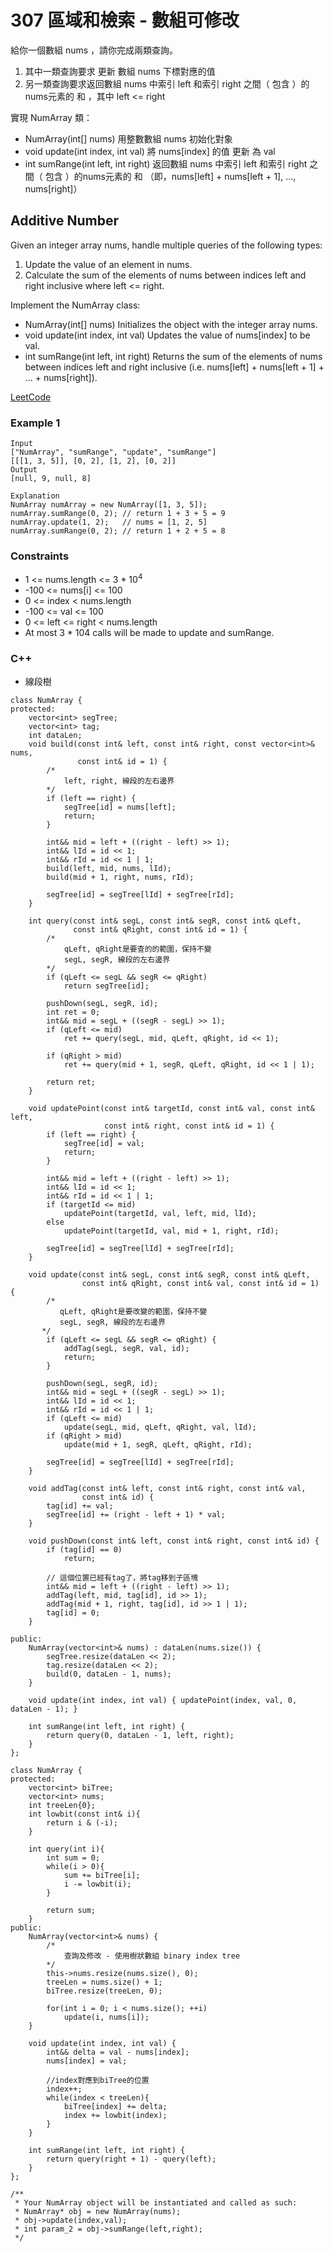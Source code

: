 # 307 區域和檢索 - 數組可修改

給你一個數組 nums ，請你完成兩類查詢。

1. 其中一類查詢要求 更新 數組 nums 下標對應的值
2. 另一類查詢要求返回數組 nums 中索引 left 和索引 right 之間（ 包含 ）的nums元素的 和 ，其中 left <= right

實現 NumArray 類：

* NumArray(int[] nums) 用整數數組 nums 初始化對象
* void update(int index, int val) 將 nums[index] 的值 更新 為 val
* int sumRange(int left, int right) 返回數組 nums 中索引 left 和索引 right 之間（ 包含 ）的nums元素的 和 （即，nums[left] + nums[left + 1], ..., nums[right]）

## Additive Number

Given an integer array nums, handle multiple queries of the following types:

1. Update the value of an element in nums.
2. Calculate the sum of the elements of nums between indices left and right inclusive where left <= right.

Implement the NumArray class:

* NumArray(int[] nums) Initializes the object with the integer array nums.
* void update(int index, int val) Updates the value of nums[index] to be val.
* int sumRange(int left, int right) Returns the sum of the elements of nums between indices left and right inclusive (i.e. nums[left] + nums[left + 1] + ... + nums[right]).
 
[LeetCode](https://leetcode.cn/problems/range-sum-query-mutable/)

### Example 1

```
Input
["NumArray", "sumRange", "update", "sumRange"]
[[[1, 3, 5]], [0, 2], [1, 2], [0, 2]]
Output
[null, 9, null, 8]

Explanation
NumArray numArray = new NumArray([1, 3, 5]);
numArray.sumRange(0, 2); // return 1 + 3 + 5 = 9
numArray.update(1, 2);   // nums = [1, 2, 5]
numArray.sumRange(0, 2); // return 1 + 2 + 5 = 8
```


### Constraints

* 1 <= nums.length <= 3 * 10<sup>4</sup>
* -100 <= nums[i] <= 100
* 0 <= index < nums.length
* -100 <= val <= 100
* 0 <= left <= right < nums.length
* At most 3 * 104 calls will be made to update and sumRange.

### C++ 

* 線段樹

```
class NumArray {
protected:
    vector<int> segTree;
    vector<int> tag;
    int dataLen;
    void build(const int& left, const int& right, const vector<int>& nums,
               const int& id = 1) {
        /*
            left, right, 線段的左右邊界
        */
        if (left == right) {
            segTree[id] = nums[left];
            return;
        }

        int&& mid = left + ((right - left) >> 1);
        int&& lId = id << 1;
        int&& rId = id << 1 | 1;
        build(left, mid, nums, lId);
        build(mid + 1, right, nums, rId);

        segTree[id] = segTree[lId] + segTree[rId];
    }

    int query(const int& segL, const int& segR, const int& qLeft,
              const int& qRight, const int& id = 1) {
        /*
            qLeft, qRight是要查的的範圍，保持不變
            segL, segR, 線段的左右邊界
        */
        if (qLeft <= segL && segR <= qRight)
            return segTree[id];

        pushDown(segL, segR, id);
        int ret = 0;
        int&& mid = segL + ((segR - segL) >> 1);
        if (qLeft <= mid)
            ret += query(segL, mid, qLeft, qRight, id << 1);

        if (qRight > mid)
            ret += query(mid + 1, segR, qLeft, qRight, id << 1 | 1);

        return ret;
    }

    void updatePoint(const int& targetId, const int& val, const int& left,
                     const int& right, const int& id = 1) {
        if (left == right) {
            segTree[id] = val;
            return;
        }

        int&& mid = left + ((right - left) >> 1);
        int&& lId = id << 1;
        int&& rId = id << 1 | 1;
        if (targetId <= mid)
            updatePoint(targetId, val, left, mid, lId);
        else
            updatePoint(targetId, val, mid + 1, right, rId);

        segTree[id] = segTree[lId] + segTree[rId];
    }

    void update(const int& segL, const int& segR, const int& qLeft,
                const int& qRight, const int& val, const int& id = 1) {
        /*
           qLeft, qRight是要改變的範圍，保持不變
           segL, segR, 線段的左右邊界
       */
        if (qLeft <= segL && segR <= qRight) {
            addTag(segL, segR, val, id);
            return;
        }

        pushDown(segL, segR, id);
        int&& mid = segL + ((segR - segL) >> 1);
        int&& lId = id << 1;
        int&& rId = id << 1 | 1;
        if (qLeft <= mid)
            update(segL, mid, qLeft, qRight, val, lId);
        if (qRight > mid)
            update(mid + 1, segR, qLeft, qRight, rId);

        segTree[id] = segTree[lId] + segTree[rId];
    }

    void addTag(const int& left, const int& right, const int& val,
                const int& id) {
        tag[id] += val;
        segTree[id] += (right - left + 1) * val;
    }

    void pushDown(const int& left, const int& right, const int& id) {
        if (tag[id] == 0)
            return;

        // 這個位置已經有tag了，將tag移到子區塊
        int&& mid = left + ((right - left) >> 1);
        addTag(left, mid, tag[id], id >> 1);
        addTag(mid + 1, right, tag[id], id >> 1 | 1);
        tag[id] = 0;
    }

public:
    NumArray(vector<int>& nums) : dataLen(nums.size()) {
        segTree.resize(dataLen << 2);
        tag.resize(dataLen << 2);
        build(0, dataLen - 1, nums);
    }

    void update(int index, int val) { updatePoint(index, val, 0, dataLen - 1); }

    int sumRange(int left, int right) {
        return query(0, dataLen - 1, left, right);
    }
};
```

```
class NumArray {
protected:
    vector<int> biTree;
    vector<int> nums;
    int treeLen{0};
    int lowbit(const int& i){
        return i & (-i);
    }

    int query(int i){
        int sum = 0;
        while(i > 0){
            sum += biTree[i];
            i -= lowbit(i);
        }

        return sum;
    }
public:
    NumArray(vector<int>& nums) {
        /*
            查詢及修改 - 使用樹狀數組 binary index tree
        */
        this->nums.resize(nums.size(), 0);
        treeLen = nums.size() + 1;
        biTree.resize(treeLen, 0);

        for(int i = 0; i < nums.size(); ++i)
            update(i, nums[i]);
    }
    
    void update(int index, int val) {
        int&& delta = val - nums[index];
        nums[index] = val;

        //index對應到biTree的位置
        index++;
        while(index < treeLen){
            biTree[index] += delta;
            index += lowbit(index);
        }
    }
    
    int sumRange(int left, int right) {
        return query(right + 1) - query(left);
    }
};

/**
 * Your NumArray object will be instantiated and called as such:
 * NumArray* obj = new NumArray(nums);
 * obj->update(index,val);
 * int param_2 = obj->sumRange(left,right);
 */
```